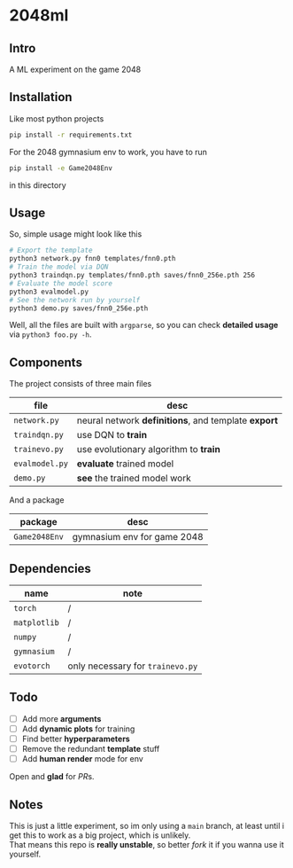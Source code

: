 # 2048ml

## Intro

A ML experiment on the game 2048

## Installation

Like most python projects

```bash
pip install -r requirements.txt
```

For the 2048 gymnasium env to work, you have to run

```bash
pip install -e Game2048Env
```

in this directory

## Usage

So, simple usage might look like this

```bash
# Export the template
python3 network.py fnn0 templates/fnn0.pth
# Train the model via DQN
python3 traindqn.py templates/fnn0.pth saves/fnn0_256e.pth 256
# Evaluate the model score
python3 evalmodel.py
# See the network run by yourself
python3 demo.py saves/fnn0_256e.pth
```

Well, all the files are built with `argparse`, so you can check **detailed usage** via `python3 foo.py -h`.

## Components

The project consists of three main files

| file | desc |
| ---- | ---- |
| `network.py` | neural network **definitions**, and template **export** |
| `traindqn.py` | use DQN to **train** |
| `trainevo.py` | use evolutionary algorithm to **train** |
| `evalmodel.py` | **evaluate** trained model |
| `demo.py` | **see** the trained model work |

And a package

| package | desc |
| ------- | ---- |
| `Game2048Env` | gymnasium env for game 2048 |

## Dependencies

| name | note |
| ---- | ---- |
| `torch` | / |
| `matplotlib` | / |
| `numpy` | / |
| `gymnasium` | / |
| `evotorch` | only necessary for `trainevo.py` |

## Todo

- [ ] Add more **arguments**
- [ ] Add **dynamic plots** for training
- [ ] Find better **hyperparameters**
- [ ] Remove the redundant **template** stuff
- [ ] Add **human render** mode for env

Open and **glad** for *PR*s.  

## Notes

This is just a little experiment, so im only using a `main` branch, at least until i get this to work as a big project, which is unlikely.  
That means this repo is **really unstable**, so better *fork* it if you wanna use it yourself.  

